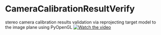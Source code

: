 # CameraCalibrationResultVerify
stereo camera calibration results validation via reprojecting target model to the image plane using PyOpenGL
[![Watch the video](https://raw.github.com/GabLeRoux/WebMole/master/ressources/WebMole_Youtube_Video.png)](https://www.youtube.com/watch?v=WUE31774weQ)

